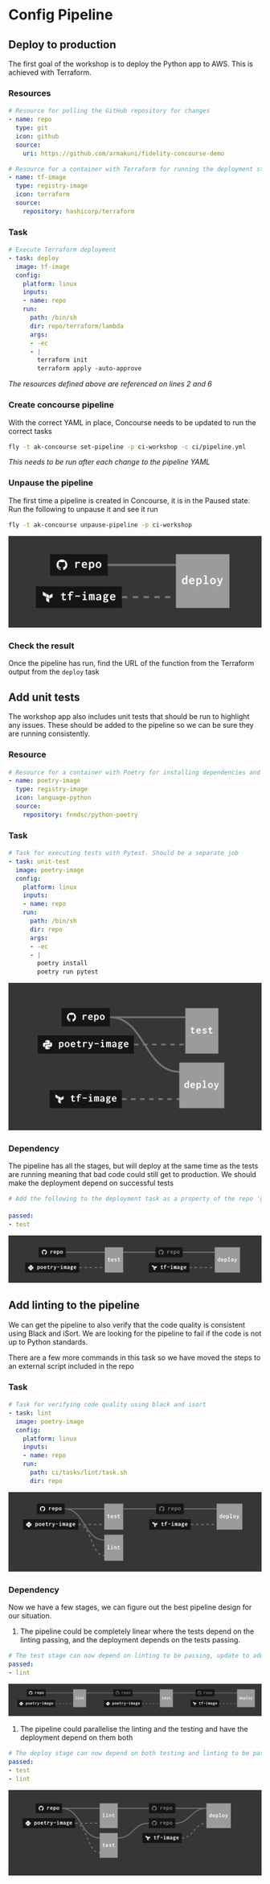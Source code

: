 # Config Pipeline

## Deploy to production
The first goal of the workshop is to deploy the Python app to AWS. This is achieved with Terraform. 

### Resources
```yaml
# Resource for polling the GitHub repository for changes
- name: repo
  type: git
  icon: github
  source:
    uri: https://github.com/armakuni/fidelity-concourse-demo
```

```yaml
# Resource for a container with Terraform for running the deployment stages
- name: tf-image
  type: registry-image
  icon: terraform
  source:
    repository: hashicorp/terraform
```

### Task
```yaml
# Execute Terraform deployment
- task: deploy
  image: tf-image
  config:
    platform: linux
    inputs:
    - name: repo
    run: 
      path: /bin/sh
      dir: repo/terraform/lambda
      args: 
      - -ec
      - |
        terraform init
        terraform apply -auto-approve
```
*The resources defined above are referenced on lines 2 and 6*

### Create concourse pipeline
With the correct YAML in place, Concourse needs to be updated to run the correct tasks
```bash
fly -t ak-concourse set-pipeline -p ci-workshop -c ci/pipeline.yml
```
*This needs to be run after each change to the pipeline YAML*

### Unpause the pipeline
The first time a pipeline is created in Concourse, it is in the Paused state. Run the following to unpause it and see it run
```bash
fly -t ak-concourse unpause-pipeline -p ci-workshop
```

![Deploy Stage of Pipeline](./img/linear_deploy.png)

### Check the result
Once the pipeline has run, find the URL of the function from the Terraform output from the `deploy` task

## Add unit tests
The workshop app also includes unit tests that should be run to highlight any issues. These should be added to the pipeline so we can be sure they are running consistently.

### Resource
```yaml
# Resource for a container with Poetry for installing dependencies and running unit tests
- name: poetry-image
  type: registry-image
  icon: language-python
  source:
    repository: fnndsc/python-poetry
```

### Task
```yaml
# Task for executing tests with Pytest. Should be a separate job
- task: unit-test
  image: poetry-image
  config:
    platform: linux
    inputs:
    - name: repo
    run:
      path: /bin/sh
      dir: repo
      args: 
      - -ec
      - |
        poetry install
        poetry run pytest
```

![Test Stage in Pipeline](./img/fan_out_test_deploy.png)

### Dependency
The pipeline has all the stages, but will deploy at the same time as the tests are running meaning that bad code could still get to production. We should make the deployment depend on successful tests
```yaml
# Add the following to the deployment task as a property of the repo 'get'

passed:
- test
```

![Deploy Stage depends on Test Stage](./img/linear_test_deploy.png)

## Add linting to the pipeline
We can get the pipeline to also verify that the code quality is consistent using Black and iSort. We are looking for the pipeline to fail if the code is not up to Python standards.

There are a few more commands in this task so we have moved the steps to an external script included in the repo 

### Task
```yaml
# Task for verifying code quality using black and isort
- task: lint
  image: poetry-image
  config:
    platform: linux
    inputs:
    - name: repo
    run:
      path: ci/tasks/lint/task.sh
      dir: repo
```

![Lint Stage has no effect on Deployment](./img/fan_out_test_lint_deploy.png)

### Dependency
Now we have a few stages, we can figure out the best pipeline design for our situation. 
1. The pipeline could be completely linear where the tests depend on the linting passing, and the deployment depends on the tests passing.
```yaml
# The test stage can now depend on linting to be passing, update to add the lint stage
passed:
- lint
```

![Linting and Testing Stages in serial](./img/linear_test_lint_deploy.png)

1. The pipeline could parallelise the linting and the testing and have the deployment depend on them both
```yaml
# The deploy stage can now depend on both testing and linting to be passing, update to add the lint stage
passed:
- test
- lint
```

![Linting and Testing Stages in parallel](./img/fan_out_test_lint_fan_in_deploy.png)